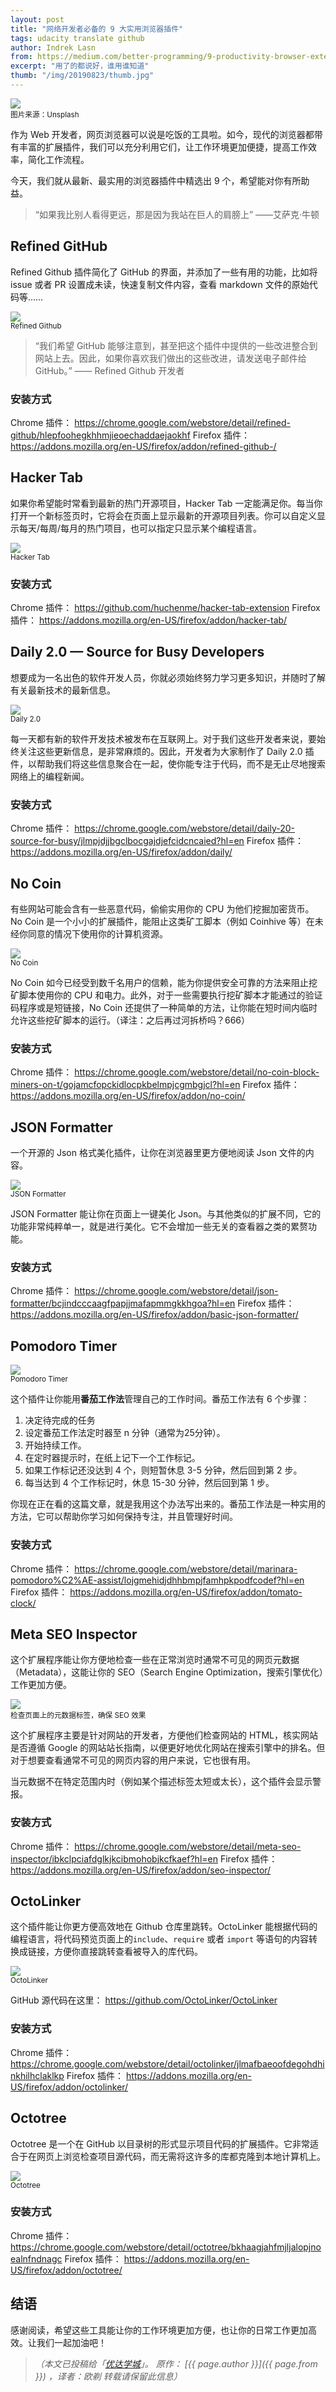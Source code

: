 ```yaml
---
layout: post
title: "网络开发者必备的 9 大实用浏览器插件"
tags: udacity translate github
author: Indrek Lasn
from: https://medium.com/better-programming/9-productivity-browser-extensions-for-developers-2020-edition-eb84cda6f038
excerpt: "用了的都说好，谁用谁知道"
thumb: "/img/20190823/thumb.jpg"
---
```


<img src="/img/20190823/001.jpg"><br><small>
图片来源：Unsplash</small>

作为 Web 开发者，网页浏览器可以说是吃饭的工具啦。如今，现代的浏览器都带有丰富的扩展插件，我们可以充分利用它们，让工作环境更加便捷，提高工作效率，简化工作流程。

今天，我们就从最新、最实用的浏览器插件中精选出 9 个，希望能对你有所助益。

> “如果我比别人看得更远，那是因为我站在巨人的肩膀上” ——艾萨克·牛顿

## Refined GitHub

Refined Github 插件简化了 GitHub 的界面，并添加了一些有用的功能，比如将 issue 或者 PR 设置成未读，快速复制文件内容，查看 markdown 文件的原始代码等……

<img src="/img/20190823/002.jpeg"><br><small>
Refined Github</small>

> “我们希望 GitHub 能够注意到，甚至把这个插件中提供的一些改进整合到网站上去。因此，如果你喜欢我们做出的这些改进，请发送电子邮件给 GitHub。” —— Refined Github 开发者

### 安装方式
Chrome 插件：  https://chrome.google.com/webstore/detail/refined-github/hlepfoohegkhhmjieoechaddaejaokhf
Firefox 插件： https://addons.mozilla.org/en-US/firefox/addon/refined-github-/

## Hacker Tab

如果你希望能时常看到最新的热门开源项目，Hacker Tab 一定能满足你。每当你打开一个新标签页时，它将会在页面上显示最新的开源项目列表。你可以自定义显示每天/每周/每月的热门项目，也可以指定只显示某个编程语言。

<img src="/img/20190823/003.png"><br><small>
Hacker Tab </small>

### 安装方式
Chrome 插件：  https://github.com/huchenme/hacker-tab-extension
Firefox 插件： https://addons.mozilla.org/en-US/firefox/addon/hacker-tab/

## Daily 2.0 — Source for Busy Developers

想要成为一名出色的软件开发人员，你就必须始终努力学习更多知识，并随时了解有关最新技术的最新信息。

<img src="/img/20190823/004.png"><br><small>
Daily 2.0</small>

每一天都有新的软件开发技术被发布在互联网上。对于我们这些开发者来说，要始终关注这些更新信息，是非常麻烦的。因此，开发者为大家制作了 Daily 2.0 插件，以帮助我们将这些信息聚合在一起，使你能专注于代码，而不是无止尽地搜索网络上的编程新闻。

### 安装方式
Chrome 插件：  https://chrome.google.com/webstore/detail/daily-20-source-for-busy/jlmpjdjjbgclbocgajdjefcidcncaied?hl=en 
Firefox 插件： https://addons.mozilla.org/en-US/firefox/addon/daily/

## No Coin

有些网站可能会含有一些恶意代码，偷偷实用你的 CPU 为他们挖掘加密货币。No Coin 是一个小小的扩展插件，能阻止这类矿工脚本（例如 Coinhive 等）在未经你同意的情况下使用你的计算机资源。

<img src="/img/20190823/005.png"><br><small>
No Coin</small>

No Coin 如今已经受到数千名用户的信赖，能为你提供安全可靠的方法来阻止挖矿脚本使用你的 CPU 和电力。此外，对于一些需要执行挖矿脚本才能通过的验证码程序或是短链接，No Coin 还提供了一种简单的方法，让你能在短时间内临时允许这些挖矿脚本的运行。（译注：之后再过河拆桥吗？666）

### 安装方式
Chrome 插件：  https://chrome.google.com/webstore/detail/no-coin-block-miners-on-t/gojamcfopckidlocpkbelmpjcgmbgjcl?hl=en
Firefox 插件： https://addons.mozilla.org/en-US/firefox/addon/no-coin/

## JSON Formatter

一个开源的 Json 格式美化插件，让你在浏览器里更方便地阅读 Json 文件的内容。

<img src="/img/20190823/006.png"><br><small>
JSON Formatter</small>

JSON Formatter 能让你在页面上一键美化 Json。与其他类似的扩展不同，它的功能非常纯粹单一，就是进行美化。它不会增加一些无关的查看器之类的累赘功能。

### 安装方式
Chrome 插件：  https://chrome.google.com/webstore/detail/json-formatter/bcjindcccaagfpapjjmafapmmgkkhgoa?hl=en
Firefox 插件： https://addons.mozilla.org/en-US/firefox/addon/basic-json-formatter/

## Pomodoro Timer

<img src="/img/20190823/007.png"><br><small>
Pomodoro Timer</small>

这个插件让你能用**番茄工作法**管理自己的工作时间。番茄工作法有 6 个步骤：

1. 决定待完成的任务
2. 设定番茄工作法定时器至 n 分钟（通常为25分钟）。
3. 开始持续工作。
4. 在定时器提示时，在纸上记下一个工作标记。
5. 如果工作标记还没达到 4 个，则短暂休息 3-5 分钟，然后回到第 2 步。
6. 每当达到 4 个工作标记时，休息 15-30 分钟，然后回到第 1 步。

你现在正在看的这篇文章，就是我用这个办法写出来的。番茄工作法是一种实用的方法，它可以帮助你学习如何保持专注，并且管理好时间。

### 安装方式
Chrome 插件：  https://chrome.google.com/webstore/detail/marinara-pomodoro%C2%AE-assist/lojgmehidjdhhbmpjfamhpkpodfcodef?hl=en
Firefox 插件： https://addons.mozilla.org/en-US/firefox/addon/tomato-clock/

## Meta SEO Inspector

这个扩展程序能让你方便地检查一些在正常浏览时通常不可见的网页元数据（Metadata），这能让你的 SEO（Search Engine Optimization，搜索引擎优化）工作更加方便。

<img src="/img/20190823/008.png"><br><small>
检查页面上的元数据标签，确保 SEO 效果</small>

这个扩展程序主要是针对网站的开发者，方便他们检查网站的 HTML，核实网站是否遵循 Google 的网站站长指南，以便更好地优化网站在搜索引擎中的排名。但对于想要查看通常不可见的网页内容的用户来说，它也很有用。

当元数据不在特定范围内时（例如某个描述标签太短或太长），这个插件会显示警报。

### 安装方式
Chrome 插件：  https://chrome.google.com/webstore/detail/meta-seo-inspector/ibkclpciafdglkjkcibmohobjkcfkaef?hl=en
Firefox 插件： https://addons.mozilla.org/en-US/firefox/addon/seo-inspector/

## OctoLinker

这个插件能让你更方便高效地在 Github 仓库里跳转。OctoLinker 能根据代码的编程语言，将代码预览页面上的`include`、`require` 或者 `import` 等语句的内容转换成链接，方便你直接跳转查看被导入的库代码。

<img src="/img/20190823/009.jpeg"><br><small>
OctoLinker</small>

GitHub 源代码在这里： https://github.com/OctoLinker/OctoLinker

### 安装方式
Chrome 插件：  https://chrome.google.com/webstore/detail/octolinker/jlmafbaeoofdegohdhinkhilhclaklkp
Firefox 插件： https://addons.mozilla.org/en-US/firefox/addon/octolinker/

## Octotree

Octotree 是一个在 GitHub 以目录树的形式显示项目代码的扩展插件。它非常适合于在网页上浏览检查项目源代码，而无需将这许多的库都克隆到本地计算机上。

<img src="/img/20190823/010.jpeg"><br><small>
Octotree</small>

### 安装方式
Chrome 插件：  https://chrome.google.com/webstore/detail/octotree/bkhaagjahfmjljalopjnoealnfndnagc
Firefox 插件： https://addons.mozilla.org/en-US/firefox/addon/octotree/

## 结语

感谢阅读，希望这些工具能让你的工作环境更加方便，也让你的日常工作更加高效。让我们一起加油吧！

> _（本文已投稿给「[优达学城](https://cn.udacity.com)」。 原作： [{{ page.author }}]({{ page.from }}) ，译者：欧剃 转载请保留此信息）_
